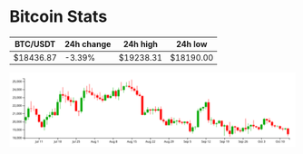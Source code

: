 # Bitcoin Stats

BTC/USDT|24h change|24h high|24h low|
|---|---|---|---|
|$18436.87|-3.39%|$19238.31|$18190.00|

<img src="./chart.svg">
